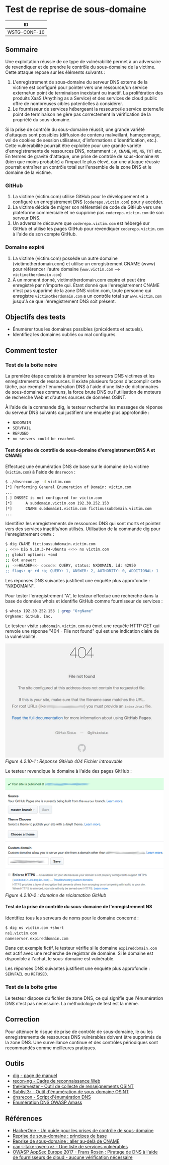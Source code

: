 # Test de reprise de sous-domaine

|ID          |
|------------|
|WSTG-CONF-10|

## Sommaire

Une exploitation réussie de ce type de vulnérabilité permet à un adversaire de revendiquer et de prendre le contrôle du sous-domaine de la victime. Cette attaque repose sur les éléments suivants :

1. L'enregistrement de sous-domaine du serveur DNS externe de la victime est configuré pour pointer vers une ressource/un service externe/un point de terminaison inexistant ou inactif. La prolifération des produits XaaS (Anything as a Service) et des services de cloud public offre de nombreuses cibles potentielles à considérer.
2. Le fournisseur de services hébergeant la ressource/le service externe/le point de terminaison ne gère pas correctement la vérification de la propriété du sous-domaine.

Si la prise de contrôle du sous-domaine réussit, une grande variété d'attaques sont possibles (diffusion de contenu malveillant, hameçonnage, vol de cookies de session utilisateur, d'informations d'identification, etc.). Cette vulnérabilité pourrait être exploitée pour une grande variété d'enregistrements de ressources DNS, notamment : `A`, `CNAME`, `MX`, `NS`, `TXT` etc. En termes de gravité d'attaque, une prise de contrôle de sous-domaine `NS` (bien que moins probable) a l'impact le plus élevé, car une attaque réussie pourrait entraîner un contrôle total sur l'ensemble de la zone DNS et le domaine de la victime.

### GitHub

1. La victime (victim.com) utilise GitHub pour le développement et a configuré un enregistrement DNS (`coderepo.victim.com`) pour y accéder.
2. La victime décide de migrer son référentiel de code de GitHub vers une plateforme commerciale et ne supprime pas `coderepo.victim.com` de son serveur DNS.
3. Un adversaire découvre que `coderepo.victim.com` est hébergé sur GitHub et utilise les pages GitHub pour revendiquer `coderepo.victim.com` à l'aide de son compte GitHub.

### Domaine expiré

1. La victime (victim.com) possède un autre domaine (victimotherdomain.com) et utilise un enregistrement CNAME (www) pour référencer l'autre domaine (`www.victim.com` --> `victimotherdomain.com`)
2. À un moment donné, victimotherdomain.com expire et peut être enregistré par n'importe qui. Étant donné que l'enregistrement CNAME n'est pas supprimé de la zone DNS victim.com, toute personne qui enregistre `victimotherdomain.com` a un contrôle total sur `www.victim.com` jusqu'à ce que l'enregistrement DNS soit présent.

## Objectifs des tests

- Énumérer tous les domaines possibles (précédents et actuels).
- Identifiez les domaines oubliés ou mal configurés.

## Comment tester

### Test de la boîte noire

La première étape consiste à énumérer les serveurs DNS victimes et les enregistrements de ressources. Il existe plusieurs façons d'accomplir cette tâche, par exemple l'énumération DNS à l'aide d'une liste de dictionnaires de sous-domaines communs, la force brute DNS ou l'utilisation de moteurs de recherche Web et d'autres sources de données OSINT.

À l'aide de la commande dig, le testeur recherche les messages de réponse du serveur DNS suivants qui justifient une enquête plus approfondie :

- `NXDOMAIN`
- `SERVFAIL`
- `REFUSED`
- `no servers could be reached.`

#### Test de prise de contrôle de sous-domaine d'enregistrement DNS A et CNAME

Effectuez une énumération DNS de base sur le domaine de la victime (`victim.com`) à l'aide de `dnsrecon` :

```bash
$ ./dnsrecon.py -d victim.com
[*] Performing General Enumeration of Domain: victim.com
...
[-] DNSSEC is not configured for victim.com
[*]      A subdomain.victim.com 192.30.252.153
[*]      CNAME subdomain1.victim.com fictioussubdomain.victim.com
...
```

Identifiez les enregistrements de ressources DNS qui sont morts et pointez vers des services inactifs/non utilisés. Utilisation de la commande dig pour l'enregistrement `CNAME` :

```bash
$ dig CNAME fictioussubdomain.victim.com
; <<>> DiG 9.10.3-P4-Ubuntu <<>> ns victim.com
;; global options: +cmd
;; Got answer:
;; ->>HEADER<<- opcode: QUERY, status: NXDOMAIN, id: 42950
;; flags: qr rd ra; QUERY: 1, ANSWER: 2, AUTHORITY: 0, ADDITIONAL: 1
```

Les réponses DNS suivantes justifient une enquête plus approfondie : "NXDOMAIN".

Pour tester l'enregistrement "A", le testeur effectue une recherche dans la base de données whois et identifie GitHub comme fournisseur de services :

```bash
$ whois 192.30.252.153 | grep "OrgName"
OrgName: GitHub, Inc.
```

Le testeur visite `subdomain.victim.com` ou émet une requête HTTP GET qui renvoie une réponse "404 - File not found" qui est une indication claire de la vulnérabilité.

![Réponse GitHub 404 Fichier introuvable](images/subdomain_takeover_ex1.jpeg)\
*Figure 4.2.10-1 : Réponse GitHub 404 Fichier introuvable*

Le testeur revendique le domaine à l'aide des pages GitHub :

![GitHub revendique le domaine](images/subdomain_takeover_ex2.jpeg)\
*Figure 4.2.10-2 : domaine de réclamation GitHub*

#### Test de la prise de contrôle du sous-domaine de l'enregistrement NS

Identifiez tous les serveurs de noms pour le domaine concerné :

```bash
$ dig ns victim.com +short
ns1.victim.com
nameserver.expireddomain.com
```

Dans cet exemple fictif, le testeur vérifie si le domaine `expireddomain.com` est actif avec une recherche de registrar de domaine. Si le domaine est disponible à l'achat, le sous-domaine est vulnérable.

Les réponses DNS suivantes justifient une enquête plus approfondie : `SERVFAIL` ou `REFUSED`.

### Test de la boîte grise

Le testeur dispose du fichier de zone DNS, ce qui signifie que l'énumération DNS n'est pas nécessaire. La méthodologie de test est la même.

## Correction

Pour atténuer le risque de prise de contrôle de sous-domaine, le ou les enregistrements de ressources DNS vulnérables doivent être supprimés de la zone DNS. Une surveillance continue et des contrôles périodiques sont recommandés comme meilleures pratiques.

## Outils

- [dig - page de manuel](https://linux.die.net/man/1/dig)
- [recon-ng - Cadre de reconnaissance Web](https://github.com/lanmaster53/recon-ng)
- [theHarvester - Outil de collecte de renseignements OSINT](https://github.com/laramies/theHarvester)
- [Sublist3r - Outil d'énumération de sous-domaine OSINT](https://github.com/aboul3la/Sublist3r)
- [dnsrecon - Script d'énumération DNS](https://github.com/darkoperator/dnsrecon)
- [Énumération DNS OWASP Amass](https://github.com/OWASP/Amass)

## Références

- [HackerOne - Un guide pour les prises de contrôle de sous-domaine](https://www.hackerone.com/blog/Guide-Subdomain-Takeovers)
- [Reprise de sous-domaine : principes de base](https://0xpatrik.com/subdomain-takeover-basics/)
- [Reprise de sous-domaine : aller au-delà de CNAME](https://0xpatrik.com/subdomain-takeover-ns/)
- [can-i-take-over-xyz - Une liste de services vulnérables](https://github.com/EdOverflow/can-i-take-over-xyz/)
- [OWASP AppSec Europe 2017 - Frans Rosén : Piratage de DNS à l'aide de fournisseurs de cloud - aucune vérification nécessaire](https://2017.appsec.eu/presos/Developer/DNS%20hijacking%20using%20cloud%20providers%20%E2%80%93%20aucune%20vérification%20nécessaire%20-%20Frans%20Rosen%20-%20OWASP_AppSec-Eu_2017.pdf)
